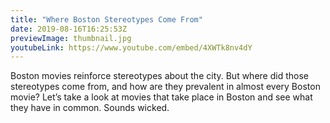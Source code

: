 ```yaml
---
title: "Where Boston Stereotypes Come From"
date: 2019-08-16T16:25:53Z
previewImage: thumbnail.jpg
youtubeLink: https://www.youtube.com/embed/4XWTk8nv4dY
---
```


Boston movies reinforce stereotypes about the city. But where did those stereotypes come from, and how are they prevalent in almost every Boston movie? Let’s take a look at movies that take place in Boston and see what they have in common. Sounds wicked.
